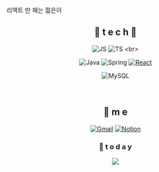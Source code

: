 
리액트 만 패는 젊은이


<!---
Leeselbin/Leeselbin is a ✨ special ✨ repository because its `README.md` (this file) appears on your GitHub profile.
You can click the Preview link to take a look at your changes.
--->


<div align=center>

## 🌹 t e c h 🌹


![JS](https://img.shields.io/badge/JavaScript-F7DF1E?style=flat-square&logo=JavaScript&logoColor=black) 
![TS]([https://img.shields.io/badge/TypeScript-TypeScript-blue](https://img.shields.io/badge/-TypeScript-blue)) 
<br>

![Java](https://img.shields.io/badge/Java-007396?style=flat-square&logo=Java&logoColor=white) ![Spring](https://img.shields.io/badge/Spring-6DB33F?style=flat-square&logo=Spring&logoColor=white) [![React](https://img.shields.io/badge/React%20/%20ReactNative-61DAFB?style=flat-square&logo=React&logoColor=black)](https://github.com/Leeselbin/Emotion-Clone-Udemy)
<br>

![MySQL](https://img.shields.io/badge/MySQL-4479A1?style=flat-square&logo=MySQL&logoColor=white) 
<br><br><br>

## 💫 m e 
 [![Gmail](https://img.shields.io/badge/Gmail-EA4335?style=flat-square&logo=Gmail&logoColor=white)](mailto:one.bin99116445@gmail.com)
 [![Notion](https://img.shields.io/badge/Notion-000000?&style=flat-square&logo=Notion&logoColor=white)](https://tin-science-481.notion.site/abc20f8252274890a72902f2720ff088)



  ### 💌  t o d a y 
  
  
<a href="https://hits.seeyoufarm.com"><img src="https://hits.seeyoufarm.com/api/count/incr/badge.svg?url=https%3A%2F%2Fgithub.com%2FLeeselbin&count_bg=%2379C83D&title_bg=%23555555&icon=&icon_color=%23E7E7E7&title=hits&edge_flat=false"/></a>
  </div>
 
  

